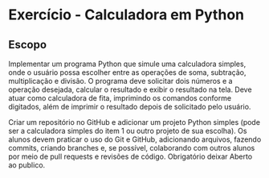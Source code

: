 # Exercício - Calculadora em Python
## Escopo
Implementar um programa Python que simule uma calculadora simples, onde o usuário possa escolher entre as operações de soma, subtração, multiplicação e divisão. O programa deve solicitar dois números e a operação desejada, calcular o resultado e exibir o resultado na tela. Deve atuar como calculadora de fita, imprimindo os comandos conforme digitados, além de imprimir o resultado depois de solicitado pelo usuário.

Criar um repositório no GitHub e adicionar um projeto Python simples (pode ser a calculadora simples do item 1 ou outro projeto de sua escolha). Os alunos devem praticar o uso do Git e GitHub, adicionando arquivos, fazendo commits, criando branches e, se possível, colaborando com outros alunos por meio de pull requests e revisões de código. Obrigatório deixar Aberto ao publico.